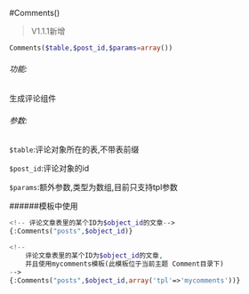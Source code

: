 #Comments()

> V1.1.1新增

```php
Comments($table,$post_id,$params=array())
```
###### 功能:
生成评论组件

###### 参数:
`$table`:评论对象所在的表,不带表前缀   

`$post_id`:评论对象的id

`$params`:额外参数,类型为数组,目前只支持tpl参数


######模板中使用
```php
<!-- 评论文章表里的某个ID为$object_id的文章-->
{:Comments("posts",$object_id)}

<!-- 
    评论文章表里的某个ID为$object_id的文章,
    并且使用mycomments模板(此模板位于当前主题 Comment目录下)
-->
{:Comments("posts",$object_id,array('tpl'=>'mycomments'))}


```
